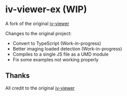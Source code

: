 # iv-viewer-ex (WIP)
A fork of the original [iv-viewer](https://github.com/s-yadav/iv-viewer)

Changes to the original project:
* Convert to TypeScript (Work-in-progress)
* Better imaging loaded detection (Work-in-progress)
* Compiles to a single JS file as a UMD module
* Fix some examples not working properly

## Thanks
All credit to the original [iv-viewer](https://github.com/s-yadav/iv-viewer)